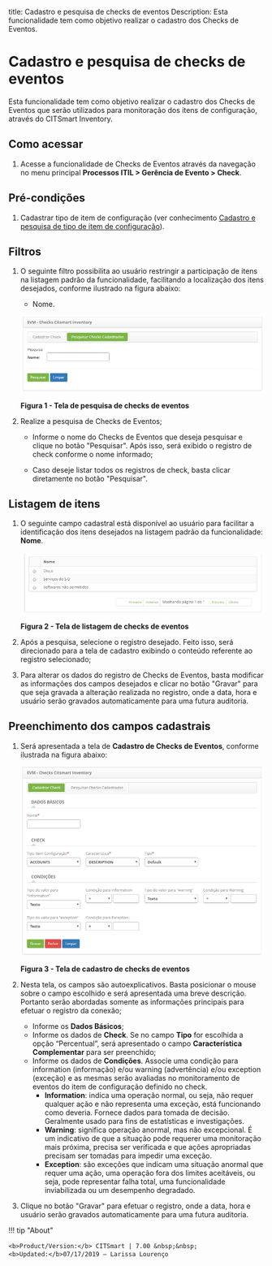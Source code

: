 title: Cadastro e pesquisa de checks de eventos
Description: Esta funcionalidade tem como objetivo realizar o cadastro dos Checks de Eventos.
# Cadastro e pesquisa de checks de eventos

Esta funcionalidade tem como objetivo realizar o cadastro dos Checks de Eventos que serão utilizados para monitoração dos itens de
configuração, através do CITSmart Inventory.

Como acessar
---------------

1. Acesse a funcionalidade de Checks de Eventos através da navegação no menu principal 
**Processos ITIL > Gerência de Evento > Check**.

Pré-condições
---------------

1. Cadastrar tipo de item de configuração (ver conhecimento [Cadastro e pesquisa de tipo de item de configuração][1]).

Filtros
---------

1. O seguinte filtro possibilita ao usuário restringir a participação de itens na listagem padrão da funcionalidade, facilitando a 
localização dos itens desejados, conforme ilustrado na figura abaixo:

    - Nome.
    
    ![Pesquisa](images/check-eve.img1.png)
    
    **Figura 1 - Tela de pesquisa de checks de eventos**
    
2. Realize a pesquisa de Checks de Eventos;

    - Informe o nome do Checks de Eventos que deseja pesquisar e clique no botão "Pesquisar". Após isso, será exibido o registro de
    check conforme o nome informado;
    
    - Caso deseje listar todos os registros de check, basta clicar diretamente no botão "Pesquisar".
    
Listagem de itens
------------------

1. O seguinte campo cadastral está disponível ao usuário para facilitar a identificação dos itens desejados na listagem padrão 
da funcionalidade: **Nome**.

    ![Listagem](images/check-eve.img2.png)
    
    **Figura 2 - Tela de listagem de checks de eventos**
    
2. Após a pesquisa, selecione o registro desejado. Feito isso, será direcionado para a tela de cadastro exibindo o conteúdo 
referente ao registro selecionado;

3. Para alterar os dados do registro de Checks de Eventos, basta modificar as informações dos campos desejados e clicar no botão
"Gravar" para que seja gravada a alteração realizada no registro, onde a data, hora e usuário serão gravados automaticamente para
uma futura auditoria.

Preenchimento dos campos cadastrais
------------------------------------

1. Será apresentada a tela de **Cadastro de Checks de Eventos**, conforme ilustrada na figura abaixo:

    ![Cadastro](images/check-eve.img3.png)
    
    **Figura 3 - Tela de cadastro de checks de eventos**
    
2. Nesta tela, os campos são autoexplicativos. Basta posicionar o mouse sobre o campo escolhido e será apresentada uma breve
descrição. Portanto serão abordadas somente as informações principais para efetuar o registro da conexão;

    - Informe os **Dados Básicos**;
    - Informe os dados de **Check**. Se no campo **Tipo** for escolhida a opção “Percentual”, será apresentado o campo 
    **Característica Complementar** para ser preenchido;
    - Informe os dados de **Condições**. Associe uma condição para information (informação) e/ou warning (advertência) e/ou 
    exception (exceção) e as mesmas serão avaliadas no monitoramento de eventos do item de configuração definido no check.
        - **Information**: indica uma operação normal, ou seja, não requer qualquer ação e não representa uma exceção, está 
        funcionando como deveria. Fornece dados para tomada de decisão. Geralmente usado para fins de estatísticas e
        investigações.
        - **Warning**: significa operação anormal, mas não excepcional. É um indicativo de que a situação pode requerer uma 
        monitoração mais próxima, precisa ser verificada e que ações apropriadas precisam ser tomadas para impedir uma exceção.
        - **Exception**: são exceções que indicam uma situação anormal que requer uma ação, uma operação fora dos limites 
        aceitáveis, ou seja, pode representar falha total, uma funcionalidade inviabilizada ou um desempenho degradado.
        
3. Clique no botão "Gravar" para efetuar o registro, onde a data, hora e usuário serão gravados automaticamente para uma 
futura auditoria.

[1]:/pt-br/citsmart-platform-7/processes/configuration/IC-type.html

!!! tip "About"

    <b>Product/Version:</b> CITSmart | 7.00 &nbsp;&nbsp;
    <b>Updated:</b>07/17/2019 – Larissa Lourenço
